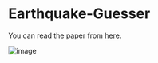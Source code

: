 # Earthquake-Guesser
You can read the paper from [here](https://viewscreen.githubusercontent.com/view/pdf?browser=safari&bypass_fastly=true&color_mode=auto&commit=ee880482b288921a89cfa79d9796fe3a3892c91e&device=unknown_device&docs_host=https%3A%2F%2Fdocs.github.com&enc_url=68747470733a2f2f7261772e67697468756275736572636f6e74656e742e636f6d2f726573756c74616e79696c64697a692f65617274687175616b652d677565737365722f656538383034383262323838393231613839636661373964393739366665336133383932633931652f50524f4a452532305241504f52552e706466&logged_in=true&nwo=resultanyildizi%2Fearthquake-guesser&path=PROJE+RAPORU.pdf).


![image](https://github.com/resultanyildizi/earthquake-guesser/assets/47090675/67573630-f6bf-40e2-a5eb-1eab462816fa)

